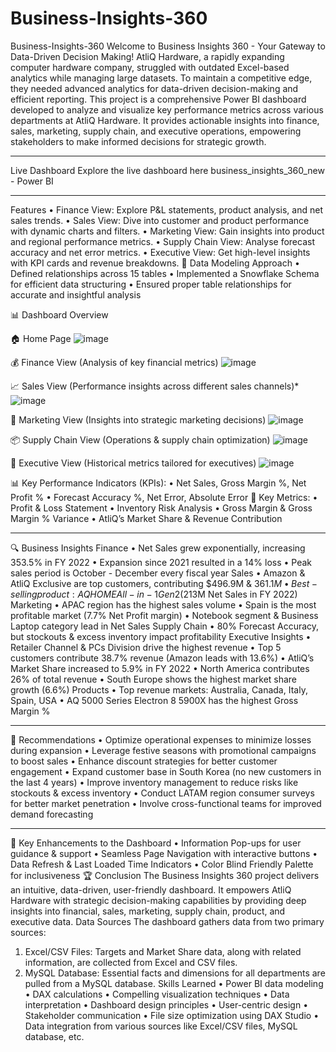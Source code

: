 # Business-Insights-360
Business-Insights-360
Welcome to Business Insights 360 - Your Gateway to Data-Driven Decision Making!
AtliQ Hardware, a rapidly expanding computer hardware company, struggled with outdated Excel-based analytics while managing large datasets. To maintain a competitive edge, they needed advanced analytics for data-driven decision-making and efficient reporting.
This project is a comprehensive Power BI dashboard developed to analyze and visualize key performance metrics across various departments at AtliQ Hardware. It provides actionable insights into finance, sales, marketing, supply chain, and executive operations, empowering stakeholders to make informed decisions for strategic growth.
________________________________________
Live Dashboard 
Explore the live dashboard here business_insights_360_new - Power BI
________________________________________
Features 
•	Finance View: Explore P&L statements, product analysis, and net sales trends.
•	Sales View: Dive into customer and product performance with dynamic charts and filters. 
•	Marketing View: Gain insights into product and regional performance metrics.
•	Supply Chain View: Analyse forecast accuracy and net error metrics. 
•	Executive View: Get high-level insights with KPI cards and revenue breakdowns. 
📌 Data Modeling Approach
•	Defined relationships across 15 tables
•	Implemented a Snowflake Schema for efficient data structuring
•	Ensured proper table relationships for accurate and insightful analysis
 
📊 Dashboard Overview

🏠 Home Page
 ![image](https://github.com/user-attachments/assets/7ee7aa4d-591e-479d-945a-ab185b38c050)


💰 Finance View (Analysis of key financial metrics)
 ![image](https://github.com/user-attachments/assets/8916a8dc-60a6-4f04-884f-5887581ebd50)


📈 Sales View (Performance insights across different sales channels)*
 ![image](https://github.com/user-attachments/assets/5abe2018-d913-4809-8bef-9802d183ed9e)


📢 Marketing View (Insights into strategic marketing decisions)
 ![image](https://github.com/user-attachments/assets/d504d5c6-efdd-41ef-8f46-edf25956dca4)


📦 Supply Chain View (Operations & supply chain optimization)
 ![image](https://github.com/user-attachments/assets/fb0b0fc2-ec82-4d9f-b8a2-dc547272e121)


🎯 Executive View (Historical metrics tailored for executives)
 ![image](https://github.com/user-attachments/assets/34f78650-4617-45a1-8e6d-9439f92e41e6)


📊 Key Performance Indicators (KPIs):
•	Net Sales, Gross Margin %, Net Profit %
•	Forecast Accuracy %, Net Error, Absolute Error
📌 Key Metrics:
•	Profit & Loss Statement
•	Inventory Risk Analysis
•	Gross Margin & Gross Margin % Variance
•	AtliQ’s Market Share & Revenue Contribution
________________________________________
🔍 Business Insights
Finance
•	Net Sales grew exponentially, increasing 353.5% in FY 2022
•	Expansion since 2021 resulted in a 14% loss
•	Peak sales period is October - December every fiscal year
Sales
•	Amazon & AtliQ Exclusive are top customers, contributing $496.9M & $361.1M
•	Best-selling product: AQ HOME All-in-1 Gen 2 ($213M Net Sales in FY 2022)
Marketing
•	APAC region has the highest sales volume
•	Spain is the most profitable market (7.7% Net Profit margin)
•	Notebook segment & Business Laptop category lead in Net Sales
Supply Chain
•	80% Forecast Accuracy, but stockouts & excess inventory impact profitability
Executive Insights
•	Retailer Channel & PCs Division drive the highest revenue
•	Top 5 customers contribute 38.7% revenue (Amazon leads with 13.6%)
•	AtliQ’s Market Share increased to 5.9% in FY 2022
•	North America contributes 26% of total revenue
•	South Europe shows the highest market share growth (6.6%)
Products
•	Top revenue markets: Australia, Canada, Italy, Spain, USA
•	AQ 5000 Series Electron 8 5900X has the highest Gross Margin %
________________________________________
📌 Recommendations
•	Optimize operational expenses to minimize losses during expansion
•	Leverage festive seasons with promotional campaigns to boost sales
•	Enhance discount strategies for better customer engagement
•	Expand customer base in South Korea (no new customers in the last 4 years)
•	Improve inventory management to reduce risks like stockouts & excess inventory
•	Conduct LATAM region consumer surveys for better market penetration
•	Involve cross-functional teams for improved demand forecasting
________________________________________
🎯 Key Enhancements to the Dashboard
•	Information Pop-ups for user guidance & support
•	Seamless Page Navigation with interactive buttons
•	Data Refresh & Last Loaded Time Indicators
•	Color Blind Friendly Palette for inclusiveness
🏆 Conclusion
The Business Insights 360 project delivers an intuitive, data-driven, user-friendly dashboard. It empowers AtliQ Hardware with strategic decision-making capabilities by providing deep insights into financial, sales, marketing, supply chain, product, and executive data.
Data Sources 
The dashboard gathers data from two primary sources:
1.	Excel/CSV Files: Targets and Market Share data, along with related information, are collected from Excel and CSV files. 
2.	MySQL Database: Essential facts and dimensions for all departments are pulled from a MySQL database. 
Skills Learned
•	Power BI data modeling 
•	DAX calculations 
•	Compelling visualization techniques 
•	Data interpretation 
•	Dashboard design principles 
•	User-centric design 
•	Stakeholder communication 
•	File size optimization using DAX Studio 
•	Data integration from various sources like Excel/CSV files, MySQL database, etc.

